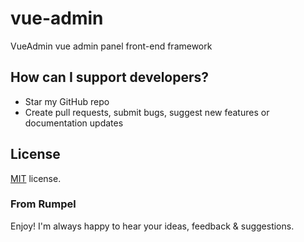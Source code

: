 # vue-admin
VueAdmin vue admin panel front-end framework

## How can I support developers?
- Star my GitHub repo
- Create pull requests, submit bugs, suggest new features or documentation updates

License
-------------
<a href=/LICENSE target="_blank">MIT</a> license.

### From Rumpel

Enjoy!
I'm always happy to hear your ideas, feedback & suggestions.
